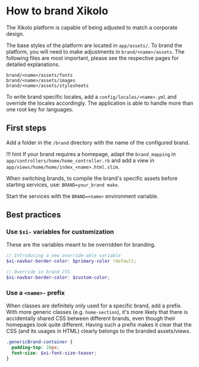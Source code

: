 # How to brand Xikolo

The Xikolo platform is capable of being adjusted to match a corporate design.

The base styles of the platform are located in `app/assets/`.
To brand the platform, you will need to make adjustments in `brand/<name>/assets`.
The following files are most important, please see the respective pages for detailed explanations.

```shell
brand/<name>/assets/fonts
brand/<name>/assets/images
brand/<name>/assets/stylesheets
```

To write brand specific locales, add a `config/locales/<name>.yml` and override the locales accordingly.
The application is able to handle more than one root key for languages.

## First steps

Add a folder in the `/brand` directory with the name of the configured brand.

!!! hint
    If your brand requires a homepage, adapt the `brand_mapping` in `app/controllers/home/home_controller.rb` and add a view in `app/views/home/home/index_<name>.html.slim`.

When switching brands, to compile the brand's specific assets before starting services, use: `BRAND=your_brand make`.

Start the services with the `BRAND=<name>` environment variable.

## Best practices

### Use `$xi-` variables for customization

These are the variables meant to be overridden for branding.

```scss
// Introducing a new override-able variable
$xi-navbar-border-color: $primary-color !default;

// Override in brand CSS
$xi-navbar-border-color: $custom-color;
```

### Use a `<name>-` prefix

When classes are definitely only used for a specific brand, add a prefix.
With more generic classes (e.g. `home-section`), it's more likely that there is accidentally shared CSS between different brands, even though their homepages look quite different.
Having such a prefix makes it clear that the CSS (and its usages in HTML) clearly belongs to the branded assets/views.

```scss
.genericBrand-container {
  padding-top: 20px;
  font-size: $xi-font-size-teaser;
}
```
